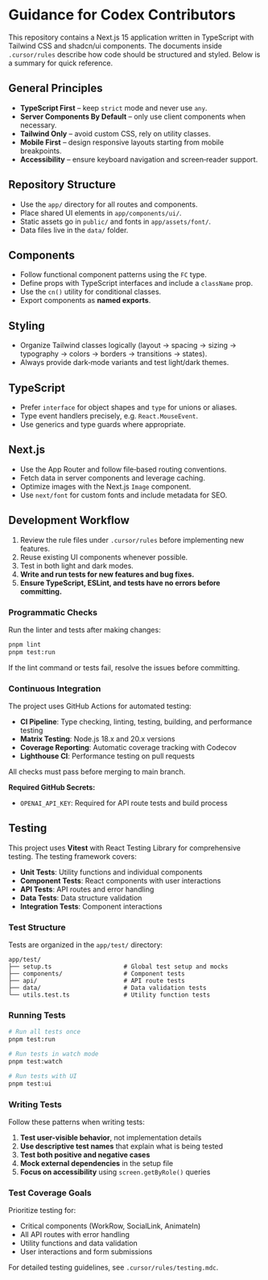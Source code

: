 # Guidance for Codex Contributors

This repository contains a Next.js 15 application written in TypeScript with Tailwind CSS and shadcn/ui components. The
documents inside `.cursor/rules` describe how code should be structured and styled. Below is a summary for quick
reference.

## General Principles

- **TypeScript First** – keep `strict` mode and never use `any`.
- **Server Components By Default** – only use client components when necessary.
- **Tailwind Only** – avoid custom CSS, rely on utility classes.
- **Mobile First** – design responsive layouts starting from mobile breakpoints.
- **Accessibility** – ensure keyboard navigation and screen‑reader support.

## Repository Structure

- Use the `app/` directory for all routes and components.
- Place shared UI elements in `app/components/ui/`.
- Static assets go in `public/` and fonts in `app/assets/font/`.
- Data files live in the `data/` folder.

## Components

- Follow functional component patterns using the `FC` type.
- Define props with TypeScript interfaces and include a `className` prop.
- Use the `cn()` utility for conditional classes.
- Export components as **named exports**.

## Styling

- Organize Tailwind classes logically (layout → spacing → sizing → typography → colors → borders → transitions →
  states).
- Always provide dark‑mode variants and test light/dark themes.

## TypeScript

- Prefer `interface` for object shapes and `type` for unions or aliases.
- Type event handlers precisely, e.g. `React.MouseEvent`.
- Use generics and type guards where appropriate.

## Next.js

- Use the App Router and follow file‑based routing conventions.
- Fetch data in server components and leverage caching.
- Optimize images with the Next.js `Image` component.
- Use `next/font` for custom fonts and include metadata for SEO.

## Development Workflow

1. Review the rule files under `.cursor/rules` before implementing new features.
2. Reuse existing UI components whenever possible.
3. Test in both light and dark modes.
4. **Write and run tests for new features and bug fixes.**
5. **Ensure TypeScript, ESLint, and tests have no errors before committing.**

### Programmatic Checks

Run the linter and tests after making changes:

```bash
pnpm lint
pnpm test:run
```

If the lint command or tests fail, resolve the issues before committing.

### Continuous Integration

The project uses GitHub Actions for automated testing:

- **CI Pipeline**: Type checking, linting, testing, building, and performance testing
- **Matrix Testing**: Node.js 18.x and 20.x versions
- **Coverage Reporting**: Automatic coverage tracking with Codecov
- **Lighthouse CI**: Performance testing on pull requests

All checks must pass before merging to main branch.

**Required GitHub Secrets:**

- `OPENAI_API_KEY`: Required for API route tests and build process

## Testing

This project uses **Vitest** with React Testing Library for comprehensive testing. The testing framework covers:

- **Unit Tests**: Utility functions and individual components
- **Component Tests**: React components with user interactions
- **API Tests**: API routes and error handling
- **Data Tests**: Data structure validation
- **Integration Tests**: Component interactions

### Test Structure

Tests are organized in the `app/test/` directory:

```
app/test/
├── setup.ts                    # Global test setup and mocks
├── components/                 # Component tests
├── api/                        # API route tests
├── data/                       # Data validation tests
└── utils.test.ts               # Utility function tests
```

### Running Tests

```bash
# Run all tests once
pnpm test:run

# Run tests in watch mode
pnpm test:watch

# Run tests with UI
pnpm test:ui
```

### Writing Tests

Follow these patterns when writing tests:

1. **Test user-visible behavior**, not implementation details
2. **Use descriptive test names** that explain what is being tested
3. **Test both positive and negative cases**
4. **Mock external dependencies** in the setup file
5. **Focus on accessibility** using `screen.getByRole()` queries

### Test Coverage Goals

Prioritize testing for:

- Critical components (WorkRow, SocialLink, AnimateIn)
- All API routes with error handling
- Utility functions and data validation
- User interactions and form submissions

For detailed testing guidelines, see `.cursor/rules/testing.mdc`.
